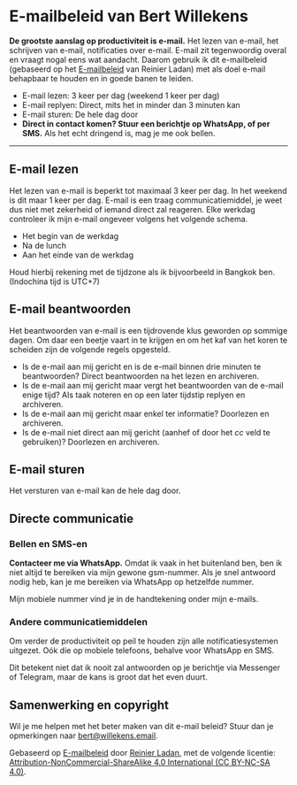 # E-mailbeleid van Bert Willekens

**De grootste aanslag op productiviteit is e-mail.** Het lezen van e-mail, het schrijven van e-mail, notificaties over e-mail. E-mail zit tegenwoordig overal en vraagt nogal eens wat aandacht. Daarom gebruik ik dit e-mailbeleid (gebaseerd op het [E-mailbeleid](https://reinierladan.nl/emailbeleid/) van Reinier Ladan) met als doel e-mail behapbaar te houden en in goede banen te leiden.

- E-mail lezen: 3 keer per dag (weekend 1 keer per dag)
- E-mail replyen: Direct, mits het in minder dan 3 minuten kan
- E-mail sturen: De hele dag door
- **Direct in contact komen? Stuur een berichtje op WhatsApp, of per SMS.** Als het echt dringend is, mag je me ook bellen.

---

## E-mail lezen

Het lezen van e-mail is beperkt tot maximaal 3 keer per dag. In het weekend is dit maar 1 keer per dag. E-mail is een traag communicatiemiddel, je weet dus niet met zekerheid of iemand direct zal reageren. Elke werkdag controleer ik mijn e-mail ongeveer volgens het volgende schema.

- Het begin van de werkdag
- Na de lunch
- Aan het einde van de werkdag

Houd hierbij rekening met de tijdzone als ik bijvoorbeeld in Bangkok ben. (Indochina tijd is UTC+7)

## E-mail beantwoorden

Het beantwoorden van e-mail is een tijdrovende klus geworden op sommige dagen. Om daar een beetje vaart in te krijgen en om het kaf van het koren te scheiden zijn de volgende regels opgesteld.

- Is de e-mail aan mij gericht en is de e-mail binnen drie minuten te beantwoorden? Direct beantwoorden na het lezen en archiveren.
- Is de e-mail aan mij gericht maar vergt het beantwoorden van de e-mail enige tijd? Als taak noteren en op een later tijdstip replyen en archiveren.
- Is de e-mail aan mij gericht maar enkel ter informatie? Doorlezen en archiveren.
- Is de e-mail niet direct aan mij gericht (aanhef of door het _cc_ veld te gebruiken)? Doorlezen en archiveren.

## E-mail sturen

Het versturen van e-mail kan de hele dag door.

## Directe communicatie

### Bellen en SMS-en

**Contacteer me via WhatsApp.** Omdat ik vaak in het buitenland ben, ben ik niet altijd te bereiken via mijn gewone gsm-nummer. Als je snel antwoord nodig heb, kan je me bereiken via WhatsApp op hetzelfde nummer.

Mijn mobiele nummer vind je in de handtekening onder mijn e-mails.

### Andere communicatiemiddelen

Om verder de productiviteit op peil te houden zijn alle notificatiesystemen uitgezet. Oók die op mobiele telefoons, behalve voor WhatsApp en SMS.

Dit betekent niet dat ik nooit zal antwoorden op je berichtje via Messenger of Telegram, maar de kans is groot dat het even duurt.

## Samenwerking en copyright

Wil je me helpen met het beter maken van dit e-mail beleid? Stuur dan je opmerkingen naar bert@willekens.email.

Gebaseerd op [E-mailbeleid](https://reinierladan.nl/emailbeleid/) door <a href="https://reinierladan.nl" rel="cc:attributionURL">Reinier Ladan</a>, met de volgende licentie: <a rel="license" href="https://creativecommons.org/licenses/by-nc-sa/4.0/">Attribution-NonCommercial-ShareAlike 4.0 International (CC BY-NC-SA 4.0)</a>.
